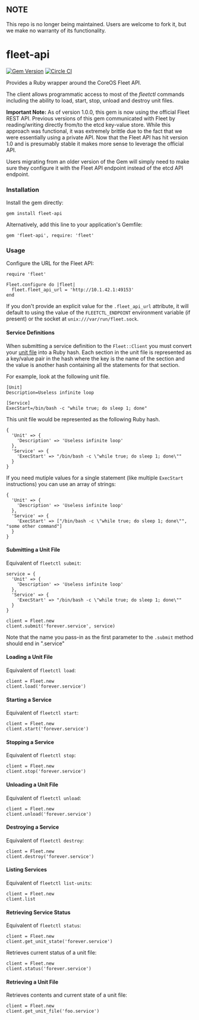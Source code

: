 ## NOTE

This repo is no longer being maintained. Users are welcome to fork it, but we make no warranty of its functionality.

fleet-api
=========

[![Gem Version](https://badge.fury.io/rb/fleet-api.svg)](http://badge.fury.io/rb/fleet-api)
[![Circle CI](https://circleci.com/gh/CenturyLinkLabs/fleet-api.svg?style=svg)](https://circleci.com/gh/CenturyLinkLabs/fleet-api)

Provides a Ruby wrapper around the CoreOS Fleet API.

The client allows programmatic access to most of the *fleetctl* commands including the ability to load, start, stop, unload and destroy unit files.

**Important Note:** As of version 1.0.0, this gem is now using the official Fleet REST API. Previous versions of this gem communicated with Fleet by reading/writing directly from/to the etcd key-value store. While this approach was functional, it was extremely brittle due to the fact that we were essentially using a private API. Now that the Fleet API has hit version 1.0 and is presumably stable it makes more sense to leverage the official API.

Users migrating from an older version of the Gem will simply need to make sure they configure it with the Fleet API endpoint instead of the etcd API endpoint.

### Installation

Install the gem directly:

    gem install fleet-api

Alternatively, add this line to your application's Gemfile:

    gem 'fleet-api', require: 'fleet'


### Usage

Configure the URL for the Fleet API:

    require 'fleet'

    Fleet.configure do |fleet|
      fleet.fleet_api_url = 'http://10.1.42.1:49153'
    end

If you don't provide an explicit value for the `.fleet_api_url` attribute, it will default to using the value of the `FLEETCTL_ENDPOINT` environment variable (if present) or the socket at `unix:///var/run/fleet.sock`.


#### Service Definitions

When submitting a service definition to the `Fleet::Client` you must convert your [unit file](http://www.freedesktop.org/software/systemd/man/systemd.unit.html) into a Ruby hash. Each section in the unit file is represented as a key/value pair in the hash where the key is the name of the section and the value is another hash containing all the statements for that section.

For example, look at the following unit file.

	[Unit]
	Description=Useless infinite loop
	
	[Service]
	ExecStart=/bin/bash -c "while true; do sleep 1; done"

This unit file would be represented as the following Ruby hash.
	
	{
	  'Unit' => {
	    'Description' => 'Useless infinite loop'
	  },
	  'Service' => {
	    'ExecStart' => "/bin/bash -c \"while true; do sleep 1; done\""
	  }
	}

If you need mutiple values for a single statement (like multiple `ExecStart` instructions) you can use an array of strings:

    {
      'Unit' => {
        'Description' => 'Useless infinite loop'
      },
      'Service' => {
        'ExecStart' => ["/bin/bash -c \"while true; do sleep 1; done\"", "some other command"]
      }
    }
	
#### Submitting a Unit File

Equivalent of `fleetctl submit`:

	service = {
	  'Unit' => {
	    'Description' => 'Useless infinite loop'
	  },
	  'Service' => {
	    'ExecStart' => "/bin/bash -c \"while true; do sleep 1; done\""
	  }
	}
	
	client = Fleet.new
	client.submit('forever.service', service)
	
Note that the name you pass-in as the first parameter to the `.submit` method should end in ".service"

#### Loading a Unit File

Equivalent of `fleetctl load`:

	client = Fleet.new
	client.load('forever.service')

#### Starting a Service

Equivalent of `fleetctl start`:

    client = Fleet.new
    client.start('forever.service')
    
#### Stopping a Service

Equivalent of `fleetctl stop`:

    client = Fleet.new
    client.stop('forever.service')

#### Unloading a Unit File

Equivalent of `fleetctl unload`:

    client = Fleet.new
    client.unload('forever.service')
    
#### Destroying a Service

Equivalent of `fleetctl destroy`:

    client = Fleet.new
    client.destroy('forever.service')
    
#### Listing Services

Equivalent of `fleetctl list-units`:

    client = Fleet.new
    client.list

#### Retrieving Service Status

Equivalent of `fleetctl status`:

    client = Fleet.new
    client.get_unit_state('forever.service')

Retrieves current status of a unit file:

    client = Fleet.new
    client.status('forever.service')

#### Retrieving a Unit File

Retrieves contents and current state of a unit file:

    client = Fleet.new
    client.get_unit_file('foo.service')

